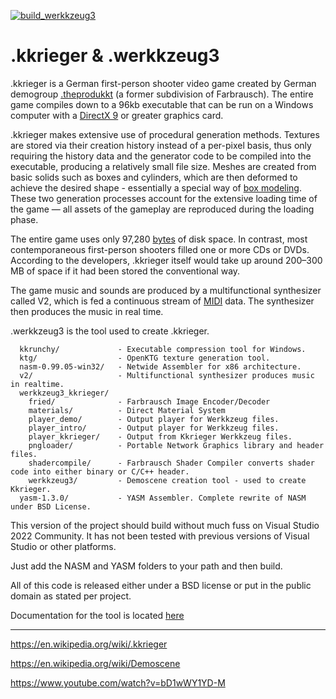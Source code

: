 [![build_werkkzeug3](https://github.com/steven-schronk/Kkrieger-Werkkzeug3/actions/workflows/build_werkkzeug3.yml/badge.svg)](https://github.com/steven-schronk/Kkrieger-Werkkzeug3/actions/workflows/build_werkkzeug3.yml)

# .kkrieger & .werkkzeug3

.kkrieger is a German first-person shooter video game created by German demogroup [.theprodukkt](http://www.theproduct.de/) (a former subdivision of Farbrausch).  The entire game compiles down to a 96kb executable that can be run on a Windows computer with a [DirectX 9](https://en.wikipedia.org/wiki/DirectX) or greater graphics card.

.kkrieger makes extensive use of procedural generation methods. Textures are stored via their creation history instead of a per-pixel basis, thus only requiring the history data and the generator code to be compiled into the executable, producing a relatively small file size. Meshes are created from basic solids such as boxes and cylinders, which are then deformed to achieve the desired shape - essentially a special way of [box modeling](https://en.wikipedia.org/wiki/Box_modeling). These two generation processes account for the extensive loading time of the game — all assets of the gameplay are reproduced during the loading phase.

The entire game uses only 97,280 [bytes](https://en.wikipedia.org/wiki/Byte) of disk space. In contrast, most contemporaneous first-person shooters filled one or more CDs or DVDs. According to the developers, .kkrieger itself would take up around 200–300 MB of space if it had been stored the conventional way.

The game music and sounds are produced by a multifunctional synthesizer called V2, which is fed a continuous stream of [MIDI](https://en.wikipedia.org/wiki/MIDI) data. The synthesizer then produces the music in real time.

.werkkzeug3 is the tool used to create .kkrieger.

```
  kkrunchy/             - Executable compression tool for Windows.
  ktg/                  - OpenKTG texture generation tool.
  nasm-0.99.05-win32/   - Netwide Assembler for x86 architecture.
  v2/                   - Multifunctional synthesizer produces music in realtime.
  werkkzeug3_kkrieger/
    fried/              - Farbrausch Image Encoder/Decoder
    materials/          - Direct Material System
    player_demo/        - Output player for Werkkzeug files.
    player_intro/       - Output player for Werkkzeug files.
    player_kkrieger/    - Output from Kkrieger Werkkzeug files.
    pngloader/          - Portable Network Graphics library and header files.
    shadercompile/      - Farbrausch Shader Compiler converts shader code into either binary or C/C++ header.
    werkkzeug3/         - Demoscene creation tool - used to create Kkrieger.
  yasm-1.3.0/           - YASM Assembler. Complete rewrite of NASM under BSD License.
```

This version of the project should build without much fuss on Visual Studio 2022 Community. It has not been tested with previous versions of Visual Studio or other platforms.

Just add the NASM and YASM folders to your path and then build.

All of this code is released either under a BSD license or put in the public domain as stated per project.

Documentation for the tool is located [here](docs/readme.md)

----

https://en.wikipedia.org/wiki/.kkrieger

https://en.wikipedia.org/wiki/Demoscene

https://www.youtube.com/watch?v=bD1wWY1YD-M


